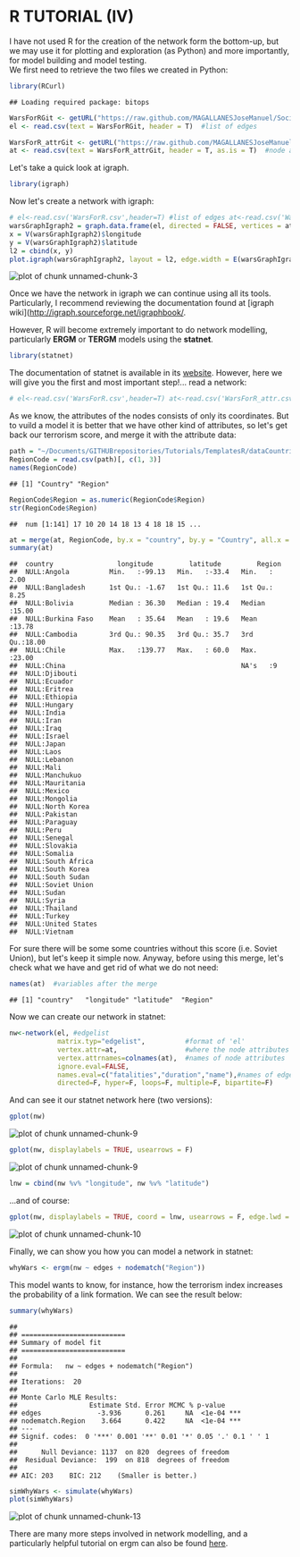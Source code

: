 R TUTORIAL (IV)
========================================================


I have not used R for the creation of the network form the bottom-up, but we may use it for plotting and exploration (as Python) and more importantly, for model building and model testing.  
We first need to retrieve the two files we created in Python:

```r
library(RCurl)
```

```
## Loading required package: bitops
```

```r
WarsForRGit <- getURL("https://raw.github.com/MAGALLANESJoseManuel/SocialScienceDataTools/master/TemplatesPython/WarsForR.csv")
el <- read.csv(text = WarsForRGit, header = T)  #list of edges

WarsForR_attrGit <- getURL("https://raw.github.com/MAGALLANESJoseManuel/SocialScienceDataTools/master/TemplatesPython/WarsForR_attr.csv\n")
at <- read.csv(text = WarsForR_attrGit, header = T, as.is = T)  #node attributes
```


Let's take a quick look at igraph. 

```r
library(igraph)
```


Now let's create a network with igraph:

```r
# el<-read.csv('WarsForR.csv',header=T) #list of edges at<-read.csv('WarsForR_attr.csv', header=T, as.is=T) #node attributes
warsGraphIgraph2 = graph.data.frame(el, directed = FALSE, vertices = at)
x = V(warsGraphIgraph2)$longitude
y = V(warsGraphIgraph2)$latitude
l2 = cbind(x, y)
plot.igraph(warsGraphIgraph2, layout = l2, edge.width = E(warsGraphIgraph2)$duration)  #width of edge based on duration!
```

![plot of chunk unnamed-chunk-3](figure/unnamed-chunk-3.png) 

Once we have the network in igraph we can continue using all its tools. Particularly, I recommend reviewing the documentation found at [igraph wiki](http://igraph.sourceforge.net/igraphbook/.

However, R will become extremely important to do network modelling, particularly **ERGM** or **TERGM** models using the **statnet**. 


```r
library(statnet)
```


The documentation of statnet is available in  its [website](http://statnet.org/). However, here we will give you the first and most important step!... read a network:

```r
# el<-read.csv('WarsForR.csv',header=T) at<-read.csv('WarsForR_attr.csv', header=T, as.is=T) #node attributes
```


As we know, the attributes of the nodes consists of only its coordinates. But to vuild a model it is better that we have other kind of attributes, so let's get back our terrorism score, and merge it with the attribute data:

```r
path = "~/Documents/GITHUBrepositories/Tutorials/TemplatesR/dataCountries.csv"
RegionCode = read.csv(path)[, c(1, 3)]
names(RegionCode)
```

```
## [1] "Country" "Region"
```

```r
RegionCode$Region = as.numeric(RegionCode$Region)
str(RegionCode$Region)
```

```
##  num [1:141] 17 10 20 14 18 13 4 18 18 15 ...
```

```r
at = merge(at, RegionCode, by.x = "country", by.y = "Country", all.x = T)
summary(at)
```

```
##  country                longitude         latitude         Region     
##  NULL:Angola          Min.   :-99.13   Min.   :-33.4   Min.   : 2.00  
##  NULL:Bangladesh      1st Qu.: -1.67   1st Qu.: 11.6   1st Qu.: 8.25  
##  NULL:Bolivia         Median : 36.30   Median : 19.4   Median :15.00  
##  NULL:Burkina Faso    Mean   : 35.64   Mean   : 19.6   Mean   :13.78  
##  NULL:Cambodia        3rd Qu.: 90.35   3rd Qu.: 35.7   3rd Qu.:18.00  
##  NULL:Chile           Max.   :139.77   Max.   : 60.0   Max.   :23.00  
##  NULL:China                                            NA's   :9      
##  NULL:Djibouti                                                        
##  NULL:Ecuador                                                         
##  NULL:Eritrea                                                         
##  NULL:Ethiopia                                                        
##  NULL:Hungary                                                         
##  NULL:India                                                           
##  NULL:Iran                                                            
##  NULL:Iraq                                                            
##  NULL:Israel                                                          
##  NULL:Japan                                                           
##  NULL:Laos                                                            
##  NULL:Lebanon                                                         
##  NULL:Mali                                                            
##  NULL:Manchukuo                                                       
##  NULL:Mauritania                                                      
##  NULL:Mexico                                                          
##  NULL:Mongolia                                                        
##  NULL:North Korea                                                     
##  NULL:Pakistan                                                        
##  NULL:Paraguay                                                        
##  NULL:Peru                                                            
##  NULL:Senegal                                                         
##  NULL:Slovakia                                                        
##  NULL:Somalia                                                         
##  NULL:South Africa                                                    
##  NULL:South Korea                                                     
##  NULL:South Sudan                                                     
##  NULL:Soviet Union                                                    
##  NULL:Sudan                                                           
##  NULL:Syria                                                           
##  NULL:Thailand                                                        
##  NULL:Turkey                                                          
##  NULL:United States                                                   
##  NULL:Vietnam
```


For sure there will be some some countries without this score (i.e. Soviet Union), but let's keep it simple now. Anyway, before using this merge, let's check what we have and get rid of what we do not need:

```r
names(at)  #variables after the merge
```

```
## [1] "country"   "longitude" "latitude"  "Region"
```


Now we can create our network in statnet:

```r
nw<-network(el, #edgelist
            matrix.typ="edgelist",          #format of 'el'
            vertex.attr=at,                 #where the node attributes are
            vertex.attrnames=colnames(at),  #names of node attributes
            ignore.eval=FALSE,
            names.eval=c("fatalities","duration","name"),#names of edge attributes
            directed=F, hyper=F, loops=F, multiple=F, bipartite=F)
```


And can see it our statnet network here (two versions):

```r
gplot(nw)
```

![plot of chunk unnamed-chunk-9](figure/unnamed-chunk-91.png) 

```r
gplot(nw, displaylabels = TRUE, usearrows = F)
```

![plot of chunk unnamed-chunk-9](figure/unnamed-chunk-92.png) 

```r
lnw = cbind(nw %v% "longitude", nw %v% "latitude")
```

...and of course:

```r
gplot(nw, displaylabels = TRUE, coord = lnw, usearrows = F, edge.lwd = nw %e% "duration"/2)
```

![plot of chunk unnamed-chunk-10](figure/unnamed-chunk-10.png) 


Finally, we can show you how you can model a network in statnet:

```r
whyWars <- ergm(nw ~ edges + nodematch("Region"))
```

This model wants to know, for instance, how the terrorism index increases the probability of a link formation. We can see the result below:

```r
summary(whyWars)
```

```
## 
## ==========================
## Summary of model fit
## ==========================
## 
## Formula:   nw ~ edges + nodematch("Region")
## 
## Iterations:  20 
## 
## Monte Carlo MLE Results:
##                  Estimate Std. Error MCMC % p-value    
## edges              -3.936      0.261     NA  <1e-04 ***
## nodematch.Region    3.664      0.422     NA  <1e-04 ***
## ---
## Signif. codes:  0 '***' 0.001 '**' 0.01 '*' 0.05 '.' 0.1 ' ' 1
## 
##      Null Deviance: 1137  on 820  degrees of freedom
##  Residual Deviance:  199  on 818  degrees of freedom
##  
## AIC: 203    BIC: 212    (Smaller is better.)
```


```r
simWhyWars <- simulate(whyWars)
plot(simWhyWars)
```

![plot of chunk unnamed-chunk-13](figure/unnamed-chunk-13.png) 

There are many more steps involved in network modelling, and a particularly helpful tutorial on ergm can also be found [here](http://statnet.csde.washington.edu/NME2013/day2/ergm%20tutorial.html).
